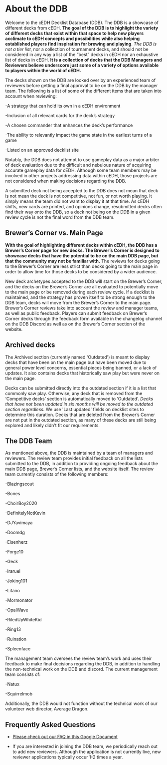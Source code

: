 # About the DDB

Welcome to the cEDH Decklist Database (DDB). The DDB is a showcase of different decks from cEDH.  **The goal of the DDB is to highlight the variety of different decks that exist within that space to help new players acclimate to cEDH concepts and possibilities while also helping established players find inspiration for brewing and playing**.  *The DDB is not a tier list*, nor a collection of tournament decks, and should not be considered in any way a list of the “best” decks in cEDH nor an exhaustive list of decks in cEDH. **It is a collection of decks that the DDB Managers and Reviewers believe underscore just some of a variety of options available to players within the world of cEDH.**


The decks shown on the DDB are looked over by an experienced team of reviewers before getting a final approval to be on the DDB by the manager team.  The following is a list of some of the different items that are taken into account when reviewing:


-A strategy that can hold its own in a cEDH environment

-Inclusion of all relevant cards for the deck’s strategy

-A chosen commander that enhances the deck’s performance

-The ability to relevantly impact the game state in the earliest turns of a game

-Listed on an approved decklist site



Notably, the DDB does not attempt to use gameplay data as a major arbiter of deck evaluation due to the difficult and nebulous nature of acquiring accurate gameplay data for cEDH. Although some team members may be involved in other projects addressing data within cEDH, those projects are not considered when making decisions regarding the DDB.


A submitted deck not being accepted to the DDB does not mean that deck is not mean the deck is not competitive, not fun, or not worth playing. It simply means the team did not want to display it at that time. As cEDH shifts, new cards are printed, and opinions change, resubmitted decks often find their way onto the DDB, so a deck not being on the DDB in a given review cycle is not the final word from the DDB team. 


## Brewer’s Corner vs. Main Page


**With the goal of highlighting different decks within cEDH, the DDB has a Brewer’s Corner page for new decks. The Brewer’s Corner is designed to showcase decks that have the potential to be on the main DDB page, but that the community may not be familiar with.**  The reviews for decks going to the Brewer’s Corner are less strict than decks going to the main page in order to allow time for those decks to be considered by a wider audience.


New deck archetypes accepted to the DDB will start on the Brewer’s Corner, and the decks on the Brewer’s Corner are all evaluated to potentially move to the main page or be removed during each review cycle.  If a decklist is maintained, and the strategy has proven itself to be strong enough to the DDB team, decks will move from the Brewer’s Corner to the main page. Brewer’s Corner reviews take into account the review and manager teams, as well as public feedback. Players can submit feedback on Brewer’s Corner decks through the feedback form available in the changelog channel on the DDB Discord as well as on the Brewer’s Corner section of the website. 


## Archived decks


The Archived section (currently named 'Outdated') is meant to display decks that have been on the main page but have been moved due to general power level concerns, essential pieces being banned, or a lack of updates. It also contains decks that historically saw play but were never on the main page.


Decks can be submitted directly into the outdated section if it is a list that commonly saw play. Otherwise, any deck that is removed from the ‘Competitive decks’ section is automatically moved to ‘Outdated’. *Decks that have not been updated in six months will be moved to the outdated section regardless.* We use 'Last updated' fields on decklist sites to determine this duration. Decks that are deleted from the Brewer’s Corner are not put in the outdated section, as many of these decks are still being explored and likely didn’t fit our requirements.


## The DDB Team

As mentioned above, the DDB is maintained by a team of managers and reviewers.  The review team provides initial feedback on all the lists submitted to the DDB, in addition to providing ongoing feedback about the main DDB page, Brewer’s Corner lists, and the website itself. The review team currently consists of the following members:


-Blazingscout

-Bones

-ChoirBoy2020

-DefinitelyNotKevin

-DJYavimaya

-Doomdg

-Eisenherz

-Forge10

-Geck

-Iraruel

-Joking101

-Litano

-Mormonator

-OpalWave

-RiledUpWhiteKid

-Ring13

-Ruination

-Spleenface


The management team oversees the review team’s work and uses their feedback to make final decisions regarding the DDB, in addition to handling the non-technical work on the DDB and discord. The current management team consists of:


-Natux

-Squirrelmob


Additionally, the DDB would not function without the technical work of our volunteer web director, Average Dragon.


## Frequently Asked Questions
- [Please check out our FAQ in this Google Document](https://docs.google.com/document/d/14AmpkuN2-YUcyU3xpyEurGMde_0aMbfQ5PMbLGOqkF4/edit)

- If you are interested in joining the DDB team, we periodically reach out to add new reviewers. Although the application is not currently live, new reviewer applications typically occur 1-2 times a year.
